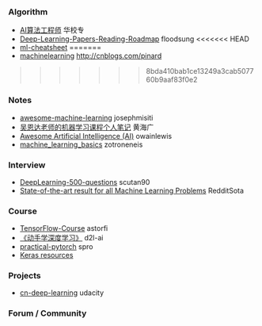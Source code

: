 ### Algorithm  
- [AI算法工程师](http://www.huaxiaozhuan.com/) 华校专   
- [Deep-Learning-Papers-Reading-Roadmap](https://github.com/floodsung/Deep-Learning-Papers-Reading-Roadmap) floodsung
<<<<<<< HEAD
- [ml-cheatsheet](https://ml-cheatsheet.readthedocs.io/en/latest/loss_functions.html)
=======
- [machinelearning](https://github.com/ljpzzz/machinelearning) http://cnblogs.com/pinard

>>>>>>> 8bda410bab1ce13249a3cab507760b9aaf83f0e2

### Notes
- [awesome-machine-learning](https://github.com/josephmisiti/awesome-machine-learning)   josephmisiti
- [吴恩达老师的机器学习课程个人笔记](https://github.com/fengdu78/Coursera-ML-AndrewNg-Notes)   黄海广
- [Awesome Artificial Intelligence (AI)](https://github.com/owainlewis/awesome-artificial-intelligence) owainlewis
- [machine_learning_basics](https://github.com/zotroneneis/machine_learning_basics) zotroneneis




### Interview
- [DeepLearning-500-questions](https://github.com/scutan90/DeepLearning-500-questions)   scutan90
- [State-of-the-art result for all Machine Learning Problems](https://github.com/RedditSota/state-of-the-art-result-for-machine-learning-problems)   RedditSota


### Course
- [TensorFlow-Course](https://github.com/osforscience/TensorFlow-Course) astorfi
- [《动手学深度学习》](https://github.com/d2l-ai/d2l-zh) d2l-ai
- [practical-pytorch](https://github.com/spro/practical-pytorch) spro
- [Keras resources](https://github.com/fchollet/keras-resources)



### Projects
- [cn-deep-learning](https://github.com/udacity/cn-deep-learning) udacity 




### Forum / Community






